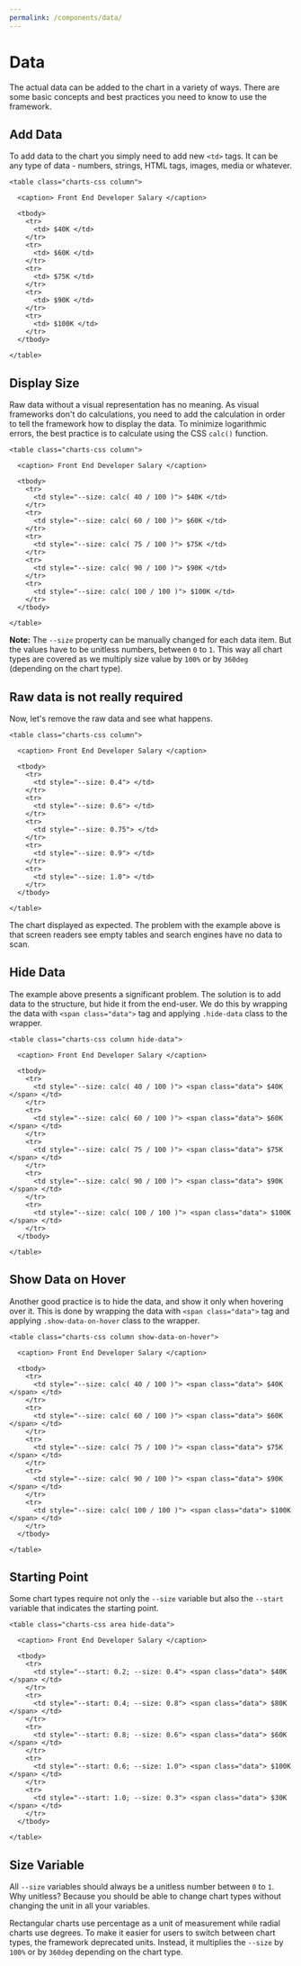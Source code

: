 ```yaml
---
permalink: /components/data/
---
```


# Data

The actual data can be added to the chart in a variety of ways. There are some basic concepts and best practices you need to know to use the framework.

## Add Data

To add data to the chart you simply need to add new `<td>` tags. It can be any type of data - numbers, strings, HTML tags, images, media or whatever.

```html{7,10,13,16,19}
<table class="charts-css column">

  <caption> Front End Developer Salary </caption>

  <tbody>
    <tr>
      <td> $40K </td>
    </tr>
    <tr>
      <td> $60K </td>
    </tr>
    <tr>
      <td> $75K </td>
    </tr>
    <tr>
      <td> $90K </td>
    </tr>
    <tr>
      <td> $100K </td>
    </tr>
  </tbody>

</table>
```

<code-example code-example-id="data-example-1">
<template v-slot:css-code>
#data-example-1 {
  width: 100%;
  max-width: 300px;
  margin: 0 auto;
}
#data-example-1 .column tbody {
	aspect-ratio: 4 / 3;
}
</template>
<template v-slot:html-code>
<div id="data-example-1">
  <table class="charts-css column">
    <caption> Data Example #1 - Front End Developer Salary </caption>
    <tbody>
      <tr>
        <td> $40K </td>
      </tr>
      <tr>
        <td> $60K </td>
      </tr>
      <tr>
        <td> $75K </td>
      </tr>
      <tr>
        <td> $90K </td>
      </tr>
      <tr>
        <td> $100K </td>
      </tr>
    </tbody>
  </table>
</div>
</template>
</code-example>

## Display Size

Raw data without a visual representation has no meaning. As visual frameworks don't do calculations, you need to add the calculation in order to tell the framework how to display the data. To minimize logarithmic errors, the best practice is to calculate using the CSS `calc()` function.

```html{7,10,13,16,19}
<table class="charts-css column">

  <caption> Front End Developer Salary </caption>

  <tbody>
    <tr>
      <td style="--size: calc( 40 / 100 )"> $40K </td>
    </tr>
    <tr>
      <td style="--size: calc( 60 / 100 )"> $60K </td>
    </tr>
    <tr>
      <td style="--size: calc( 75 / 100 )"> $75K </td>
    </tr>
    <tr>
      <td style="--size: calc( 90 / 100 )"> $90K </td>
    </tr>
    <tr>
      <td style="--size: calc( 100 / 100 )"> $100K </td>
    </tr>
  </tbody>

</table>
```

<code-example code-example-id="data-example-2">
<template v-slot:css-code>
#data-example-2 {
  width: 100%;
  max-width: 300px;
  margin: 0 auto;
}
#data-example-2 .column tbody {
	aspect-ratio: 4 / 3;
}
</template>
<template v-slot:html-code>
<div id="data-example-2">
  <table class="charts-css column">
    <caption> Data Example #2 - Front End Developer Salary </caption>
    <tbody>
      <tr>
        <td style="--size: calc( 40 / 100 )"> $40K </td>
      </tr>
      <tr>
        <td style="--size: calc( 60 / 100 )"> $60K </td>
      </tr>
      <tr>
        <td style="--size: calc( 75 / 100 )"> $75K </td>
      </tr>
      <tr>
        <td style="--size: calc( 90 / 100 )"> $90K </td>
      </tr>
      <tr>
        <td style="--size: calc( 100 / 100 )"> $100K </td>
      </tr>
    </tbody>
  </table>
</div>
</template>
</code-example>

**Note:** The `--size` property can be manually changed for each data item. But the values have to be unitless numbers, between `0` to `1`. This way all chart types are covered as we multiply size value by `100%` or by `360deg` (depending on the chart type).

## Raw data is not really required

Now, let's remove the raw data and see what happens.

```html{7,10,13,16,19}
<table class="charts-css column">

  <caption> Front End Developer Salary </caption>

  <tbody>
    <tr>
      <td style="--size: 0.4"> </td>
    </tr>
    <tr>
      <td style="--size: 0.6"> </td>
    </tr>
    <tr>
      <td style="--size: 0.75"> </td>
    </tr>
    <tr>
      <td style="--size: 0.9"> </td>
    </tr>
    <tr>
      <td style="--size: 1.0"> </td>
    </tr>
  </tbody>

</table>
```

<code-example code-example-id="data-example-3">
<template v-slot:css-code>
#data-example-3 {
  width: 100%;
  max-width: 300px;
  margin: 0 auto;
}
#data-example-3 .column tbody {
	aspect-ratio: 4 / 3;
}
</template>
<template v-slot:html-code>
<div id="data-example-3">
  <table class="charts-css column">
    <caption> Data Example #3 - Front End Developer Salary </caption>
    <tbody>
      <tr>
        <td style="--size: 0.4"> </td>
      </tr>
      <tr>
        <td style="--size: 0.6"> </td>
      </tr>
      <tr>
        <td style="--size: 0.75"> </td>
      </tr>
      <tr>
        <td style="--size: 0.9"> </td>
      </tr>
      <tr>
        <td style="--size: 1.0"> </td>
      </tr>
    </tbody>
  </table>
</div>
</template>
</code-example>

The chart displayed as expected. The problem with the example above is that screen readers see empty tables and search engines have no data to scan.

## Hide Data

The example above presents a significant problem. The solution is to add data to the structure, but hide it from the end-user. We do this by wrapping the data with `<span class="data">` tag and applying `.hide-data` class to the wrapper.

```html{1,7,10,13,16,19}
<table class="charts-css column hide-data">

  <caption> Front End Developer Salary </caption>

  <tbody>
    <tr>
      <td style="--size: calc( 40 / 100 )"> <span class="data"> $40K </span> </td>
    </tr>
    <tr>
      <td style="--size: calc( 60 / 100 )"> <span class="data"> $60K </span> </td>
    </tr>
    <tr>
      <td style="--size: calc( 75 / 100 )"> <span class="data"> $75K </span> </td>
    </tr>
    <tr>
      <td style="--size: calc( 90 / 100 )"> <span class="data"> $90K </span> </td>
    </tr>
    <tr>
      <td style="--size: calc( 100 / 100 )"> <span class="data"> $100K </span> </td>
    </tr>
  </tbody>

</table>
```

<code-example code-example-id="data-example-4">
<template v-slot:css-code>
#data-example-4 {
  width: 100%;
  max-width: 300px;
  margin: 0 auto;
}
#data-example-4 .column tbody {
	aspect-ratio: 4 / 3;
}
</template>
<template v-slot:html-code>
<div id="data-example-4">
  <table class="charts-css column hide-data">
    <caption> Data Example #4 - Front End Developer Salary </caption>
    <tbody>
      <tr>
        <td style="--size: calc( 40 / 100 )"> <span class="data"> $40K </span> </td>
      </tr>
      <tr>
        <td style="--size: calc( 60 / 100 )"> <span class="data"> $60K </span> </td>
      </tr>
      <tr>
        <td style="--size: calc( 75 / 100 )"> <span class="data"> $75K </span> </td>
      </tr>
      <tr>
        <td style="--size: calc( 90 / 100 )"> <span class="data"> $90K </span> </td>
      </tr>
      <tr>
        <td style="--size: calc( 100 / 100 )"> <span class="data"> $100K </span> </td>
      </tr>
    </tbody>
  </table>
</div>
</template>
</code-example>

## Show Data on Hover

Another good practice is to hide the data, and show it only when hovering over it. This is done by wrapping the data with `<span class="data">` tag and applying `.show-data-on-hover` class to the wrapper.

```html{1,7,10,13,16,19}
<table class="charts-css column show-data-on-hover">

  <caption> Front End Developer Salary </caption>

  <tbody>
    <tr>
      <td style="--size: calc( 40 / 100 )"> <span class="data"> $40K </span> </td>
    </tr>
    <tr>
      <td style="--size: calc( 60 / 100 )"> <span class="data"> $60K </span> </td>
    </tr>
    <tr>
      <td style="--size: calc( 75 / 100 )"> <span class="data"> $75K </span> </td>
    </tr>
    <tr>
      <td style="--size: calc( 90 / 100 )"> <span class="data"> $90K </span> </td>
    </tr>
    <tr>
      <td style="--size: calc( 100 / 100 )"> <span class="data"> $100K </span> </td>
    </tr>
  </tbody>

</table>
```

<code-example code-example-id="data-example-5">
<template v-slot:css-code>
#data-example-5 {
  width: 100%;
  max-width: 300px;
  margin: 0 auto;
}
#data-example-5 .column tbody {
	aspect-ratio: 4 / 3;
}
</template>
<template v-slot:html-code>
<div id="data-example-5">
  <table class="charts-css column show-data-on-hover">
    <caption> Data Example #5 - Front End Developer Salary </caption>
    <tbody>
      <tr>
        <td style="--size: calc( 40 / 100 )"> <span class="data"> $40K </span> </td>
      </tr>
      <tr>
        <td style="--size: calc( 60 / 100 )"> <span class="data"> $60K </span> </td>
      </tr>
      <tr>
        <td style="--size: calc( 75 / 100 )"> <span class="data"> $75K </span> </td>
      </tr>
      <tr>
        <td style="--size: calc( 90 / 100 )"> <span class="data"> $90K </span> </td>
      </tr>
      <tr>
        <td style="--size: calc( 100 / 100 )"> <span class="data"> $100K </span> </td>
      </tr>
    </tbody>
  </table>
</div>
</template>
</code-example>

## Starting Point

Some chart types require not only the `--size` variable but also the `--start` variable that indicates the starting point.


```html{7,10,13,16,19}
<table class="charts-css area hide-data">

  <caption> Front End Developer Salary </caption>

  <tbody>
    <tr>
      <td style="--start: 0.2; --size: 0.4"> <span class="data"> $40K </span> </td>
    </tr>
    <tr>
      <td style="--start: 0.4; --size: 0.8"> <span class="data"> $80K </span> </td>
    </tr>
    <tr>
      <td style="--start: 0.8; --size: 0.6"> <span class="data"> $60K </span> </td>
    </tr>
    <tr>
      <td style="--start: 0.6; --size: 1.0"> <span class="data"> $100K </span> </td>
    </tr>
    <tr>
      <td style="--start: 1.0; --size: 0.3"> <span class="data"> $30K </span> </td>
    </tr>
  </tbody>

</table>
```

<code-example code-example-id="data-example-6">
<template v-slot:css-code>
#data-example-6 {
  width: 100%;
  max-width: 300px;
  margin: 0 auto;
}
#data-example-6 .area tbody {
	aspect-ratio: 21 / 9;
}
</template>
<template v-slot:html-code>
<div id="data-example-6">
  <table class="charts-css area hide-data">
    <caption> Data Example #6 - Front End Developer Salary </caption>
    <tbody>
      <tr>
        <td style="--start: 0.2; --size: 0.4"> <span class="data"> $40K </span> </td>
      </tr>
      <tr>
        <td style="--start: 0.4; --size: 0.8"> <span class="data"> $80K </span> </td>
      </tr>
      <tr>
        <td style="--start: 0.8; --size: 0.6"> <span class="data"> $60K </span> </td>
      </tr>
      <tr>
        <td style="--start: 0.6; --size: 1.0"> <span class="data"> $100K </span> </td>
      </tr>
      <tr>
        <td style="--start: 1.0; --size: 0.3"> <span class="data"> $30K </span> </td>
      </tr>
    </tbody>
  </table>
</div>
</template>
</code-example>

## Size Variable 

All `--size` variables should always be a unitless number between `0` to `1`. Why unitless? Because you should be able to change chart types without changing the unit in all your variables.

Rectangular charts use percentage as a unit of measurement while radial charts use degrees. To make it easier for users to switch between chart types, the framework deprecated units. Instead, it multiplies the `--size` by `100%` or by `360deg` depending on the chart type.
